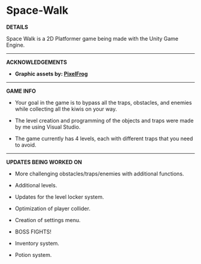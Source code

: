 # Space-Walk

**DETAILS**

Space Walk is a 2D Platformer game being made with the Unity Game Engine.

---------------------------------------

**ACKNOWLEDGEMENTS**

- **Graphic assets by: [PixelFrog](https://pixelfrog-assets.itch.io/)**
 
---------------------------------------

**GAME INFO**

- Your goal in the game is to bypass all the traps, obstacles, and enemies while collecting all the kiwis on your way.
 
- The level creation and programming of the objects and traps were made by me using Visual Studio.
 
- The game currently has 4 levels, each with different traps that you need to avoid.

--------------------------------------

**UPDATES BEING WORKED ON**

- More challenging obstacles/traps/enemies with additional functions.
 
- Additional levels.
 
- Updates for the level locker system.
 
- Optimization of player collider.
 
- Creation of settings menu.
 
- BOSS FIGHTS!
 
- Inventory system.
 
- Potion system.
